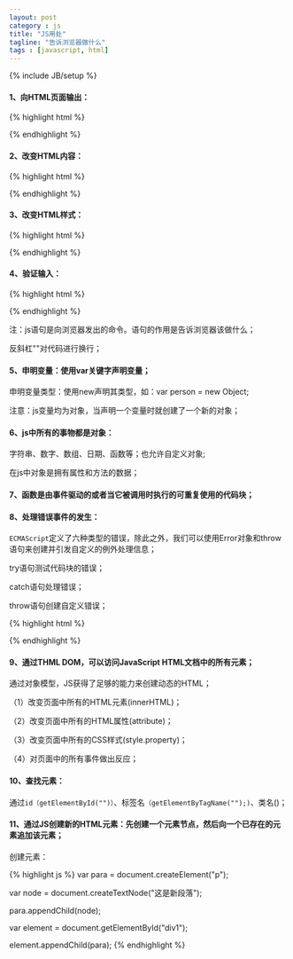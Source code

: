 ```yaml
---
layout: post
category : js
title: "JS用处"
tagline: "告诉浏览器做什么"
tags : [javascript, html]
---
```

{% include JB/setup %}

#### 1、向HTML页面输出：

{% highlight html %}
<script>

document.write("<h1>this is a heading!</h1>");

</script>
{% endhighlight %}

#### 2、改变HTML内容：

{% highlight html %}
<script>

function myFunction()

{x=document.getElementById("demo")；//查找元素

x.innerHTML="Hello JS!";//改变内容

}

</script>
{% endhighlight %}

#### 3、改变HTML样式：

{% highlight html %}
<script>

function myFunction()

{

x=document.getElementById("demo") // 找到元素

x.style.color="#ff0000";          // 改变样式

}

</script>
{% endhighlight %}

#### 4、验证输入：

{% highlight html %}
<script>

function MyFunction()

{

var x= document.getElementById("demo").value;

if(x==""||isNaN(x))

{

alert("not Numeric");

}

}

</script>
{% endhighlight %}

注：js语句是向浏览器发出的命令。语句的作用是告诉浏览器该做什么；

反斜杠"\"对代码进行换行；

#### 5、申明变量：使用var关键字声明变量；

申明变量类型：使用new声明其类型，如：var person = new Object;

注意：js变量均为对象，当声明一个变量时就创建了一个新的对象；

#### 6、js中所有的事物都是对象：

字符串、数字、数组、日期、函数等；也允许自定义对象;

在js中对象是拥有属性和方法的数据；

#### 7、函数是由事件驱动的或者当它被调用时执行的可重复使用的代码块；

#### 8、处理错误事件的发生：

`ECMAScript`定义了六种类型的错误，除此之外，我们可以使用Error对象和throw语句来创建并引发自定义的例外处理信息；

try语句测试代码块的错误；

catch语句处理错误；

throw语句创建自定义错误；

{% highlight html %}
<script>

 function myFunction() 

{ 

try

   {

   var x=document.getElementById("demo").value; 

  if(x=="")    throw "空值";

   if(isNaN(x)) throw "不是数字";

   if(x>10)     throw "太大";

   if(x<5)      throw "太小";

   } 

catch(err)   {   var y=document.getElementById("mess");   y.innerHTML="Error: " + err + ".";   }

 } 

</script>
{% endhighlight %}


#### 9、通过THML DOM，可以访问JavaScript HTML文档中的所有元素；

通过对象模型，JS获得了足够的能力来创建动态的HTML；

（1）改变页面中所有的HTML元素(innerHTML)；

（2）改变页面中所有的HTML属性(attribute)；

（3）改变页面中所有的CSS样式(style.property)；

（4）对页面中的所有事件做出反应；


#### 10、查找元素：

通过`id（getElementById("")）`、标签名`（getElementByTagName("");)`、类名()；


#### 11、通过JS创建新的HTML元素：先创建一个元素节点，然后向一个已存在的元素追加该元素；

创建元素：

{% highlight js %}
var para = document.createElement("p");

var node = document.createTextNode("这是新段落");

para.appendChild(node);

var element = document.getElementById("div1");

element.appendChild(para);
{% endhighlight %}


